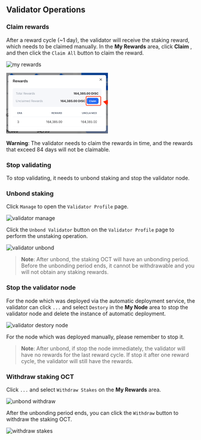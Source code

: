 
## Validator Operations


### Claim rewards

After a reward cycle (~1 day), the validator will receive the staking reward, which needs to be claimed manually. In the **My Rewards** area, click **Claim** , and then click the `Claim All` button to claim the reward.

![my rewards](../images/maintain/my_rewards.jpg)

![validator claim rewards](../images/maintain/validator_claim_rewards.jpg)

**Warning**: The validator needs to claim the rewards in time, and the rewards that exceed 84 days will not be claimable.

### Stop validating

To stop validating, it needs to unbond staking and stop the validator node.

### Unbond staking

Click `Manage` to open the `Validator Profile` page.

![validator manage](../images/maintain/validator_manage.jpg)

Click the `Unbond Validator` button on the `Validator Profile` page to perform the unstaking operation.

![validator unbond](../images/maintain/validator_unbond.jpg)

> **Note**: After unbond, the staking OCT will have an unbonding period. Before the unbonding period ends, it cannot be withdrawable and you will not obtain any staking rewards.

### Stop the validator node

For the node which was deployed via the automatic deployment service, the validator can click `...` and select `Destory` in the **My Node** area to stop the validator node and delete the instance of automatic deployment.

![validator destory node](../images/maintain/validator_destory_node.jpg)

For the node which was deployed manually, please remember to stop it.

> **Note**: After unbond, if stop the node immediately, the validator will have no rewards for the last reward cycle. If stop it after one reward cycle, the validator will still have the rewards.

### Withdraw staking OCT

Click `...` and select `Withdraw Stakes` on the **My Rewards** area.

![unbond withdraw](../images/maintain/unbond_withdraw.jpg)

After the unbonding period ends, you can click the `Withdraw` button to withdraw the staking OCT.

![withdraw stakes](../images/maintain/withdraw_stakes.jpg)